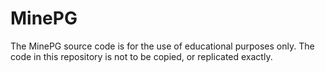 MinePG
======

The MinePG source code is for the use of educational purposes only. The code in this repository is not to be copied, or replicated exactly.
